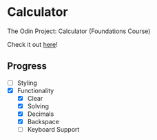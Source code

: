 # Calculator
The Odin Project: Calculator (Foundations Course)

Check it out [here](https://reecevlr.github.io/odin_calculator/)!

## Progress
- [ ] Styling
- [x] Functionality
  - [x] Clear
  - [x] Solving
  - [x] Decimals
  - [x] Backspace
  - [ ] Keyboard Support